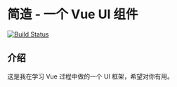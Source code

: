 # 简造 - 一个 Vue UI 组件

[![Build Status](https://travis-ci.org/1105946494/Make-wheels.svg?branch=master)](https://travis-ci.org/1105946494/Make-wheels)

## 介绍

这是我在学习 Vue 过程中做的一个 UI 框架，希望对你有用。
